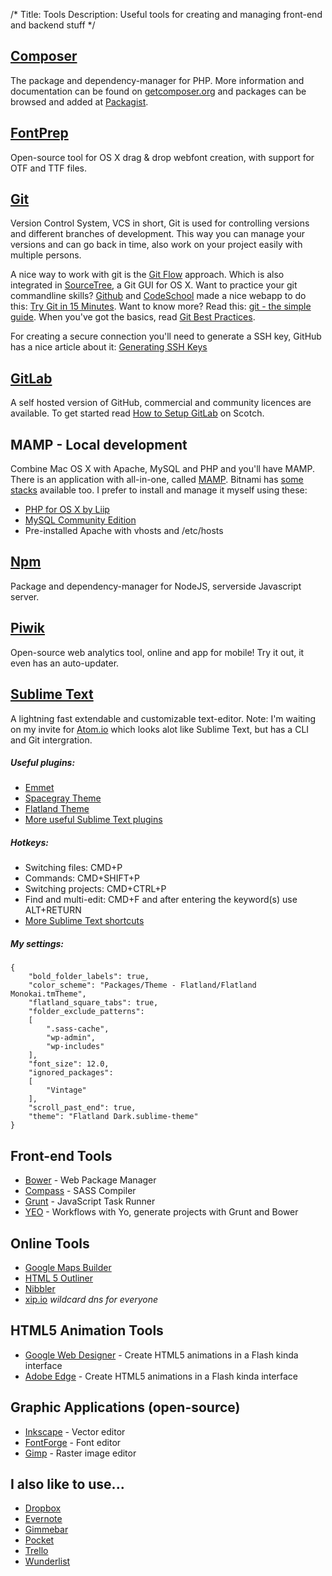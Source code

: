 /*
Title: Tools
Description: Useful tools for creating and managing front-end and backend stuff
*/


## [Composer](http://getcomposer.org)

The package and dependency-manager for PHP. More information and documentation can be found on [getcomposer.org](http://getcomposer.org) and packages can be browsed and added at [Packagist](https://packagist.org/).


## [FontPrep](http://fontprep.com/)

Open-source tool for OS X drag & drop webfont creation, with support for OTF and TTF files.


## [Git](http://git-scm.com/)

Version Control System, VCS in short, Git is used for controlling versions and different branches of development. This way you can manage your versions and can go back in time, also work on your project easily with multiple persons.

A nice way to work with git is the [Git Flow](http://nvie.com/posts/a-successful-git-branching-model/) approach. Which is also integrated in [SourceTree](http://www.sourcetreeapp.com/), a Git GUI for OS X. Want to practice your git commandline skills? [Github](https://github.com/) and [CodeSchool](https://www.codeschool.com/) made a nice webapp to do this: [Try Git in 15 Minutes](http://try.github.io/levels/1/challenges/1). Want to know more? Read this: [git - the simple guide](http://rogerdudler.github.io/git-guide/). When you've got the basics, read [Git Best Practices](http://sethrobertson.github.io/GitBestPractices/).

For creating a secure connection you'll need to generate a SSH key, GitHub has a nice article about it: [Generating SSH Keys](https://help.github.com/articles/generating-ssh-keys#platform-mac)


## [GitLab](https://www.gitlab.com/)

A self hosted version of GitHub, commercial and community licences are available. To get started read [How to Setup GitLab](http://scotch.io/tutorials/how-to-setup-gitlab-a-self-hosted-github) on Scotch.


## MAMP - Local development

Combine Mac OS X with Apache, MySQL and PHP and you'll have MAMP. There is an application with all-in-one, called [MAMP](http://www.mamp.info/en/index.html). Bitnami has [some stacks](https://bitnami.com/stacks/infrastructure) available too. I prefer to install and manage it myself using these:

* [PHP for OS X by Liip](https://github.com/liip/php-osx)
* [MySQL Community Edition](http://dev.mysql.com/downloads/mysql/)
* Pre-installed Apache with vhosts and /etc/hosts


## [Npm](https://npmjs.org/)

Package and dependency-manager for NodeJS, serverside Javascript server.


## [Piwik](http://piwik.org/)

Open-source web analytics tool, online and app for mobile! Try it out, it even has an auto-updater.


## [Sublime Text](http://www.sublimetext.com/)

A lightning fast extendable and customizable text-editor. Note: I'm waiting on my invite for [Atom.io](https://atom.io/) which looks alot like Sublime Text, but has a CLI and Git intergration.

##### Useful plugins:

* [Emmet](http://emmet.io/)
* [Spacegray Theme](http://kkga.github.io/spacegray/)
* [Flatland Theme](https://github.com/thinkpixellab/flatland)
* [More useful Sublime Text plugins](http://net.tutsplus.com/tutorials/tools-and-tips/essential-sublime-text-2-plugins-and-extensions/)

##### Hotkeys:

* Switching files: CMD+P
* Commands: CMD+SHIFT+P
* Switching projects: CMD+CTRL+P
* Find and multi-edit: CMD+F and after entering the keyword(s) use ALT+RETURN
* [More Sublime Text shortcuts](http://scotch.io/bar-talk/sublime-text-keyboard-shortcuts)

##### My settings:

	{
		"bold_folder_labels": true,
		"color_scheme": "Packages/Theme - Flatland/Flatland Monokai.tmTheme",
		"flatland_square_tabs": true,
		"folder_exclude_patterns":
		[
			".sass-cache",
			"wp-admin",
			"wp-includes"
		],
		"font_size": 12.0,
		"ignored_packages":
		[
			"Vintage"
		],
		"scroll_past_end": true,
		"theme": "Flatland Dark.sublime-theme"
	}


## Front-end Tools

* [Bower](http://bower.io/) - Web Package Manager
* [Compass](http://compass-style.org/) - SASS Compiler
* [Grunt](http://gruntjs.com/) - JavaScript Task Runner
* [YEO](http://yeoman.io/) - Workflows with Yo, generate projects with Grunt and Bower


## Online Tools

* [Google Maps Builder](http://googlemapbuilder.mynameisdonald.com/)
* [HTML 5 Outliner](http://gsnedders.html5.org/outliner/)
* [Nibbler](http://nibbler.silktide.com/)
* [xip.io](http://xip.io/) *wildcard dns for everyone*


## HTML5 Animation Tools

* [Google Web Designer](http://www.google.nl/webdesigner/) - Create HTML5 animations in a Flash kinda interface
* [Adobe Edge](http://html.adobe.com/edge/) - Create HTML5 animations in a Flash kinda interface


## Graphic Applications (open-source)

* [Inkscape](http://www.inkscape.org/) - Vector editor
* [FontForge](http://fontforge.org/) - Font editor
* [Gimp](http://www.gimp.org/) - Raster image editor


## I also like to use...

* [Dropbox](http://dropbox.com/)
* [Evernote](http://evernote.com/)
* [Gimmebar](https://gimmebar.com/)
* [Pocket](http://getpocket.com/)
* [Trello](http://trello.com/)
* [Wunderlist](http://wunderlist.com/)
